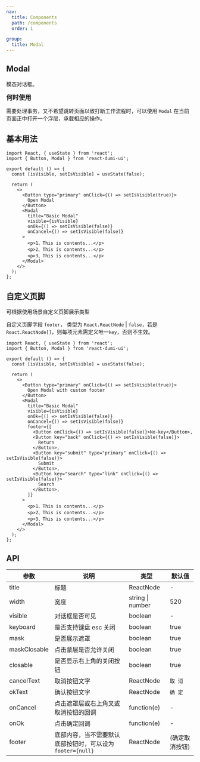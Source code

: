 ```yaml
---
nav:
  title: Components
  path: /components
  order: 1

group:
  title: Modal
---
```


## Modal

模态对话框。

<big>**何时使用**</big>

需要处理事务，又不希望跳转页面以致打断工作流程时，可以使用 `Modal` 在当前页面正中打开一个浮层，承载相应的操作。

## 基本用法

```tsx
import React, { useState } from 'react';
import { Button, Modal } from 'react-dumi-ui';

export default () => {
  const [isVisible, setIsVisible] = useState(false);

  return (
    <>
      <Button type="primary" onClick={() => setIsVisible(true)}>
        Open Modal
      </Button>
      <Modal
        title="Basic Modal"
        visible={isVisible}
        onOk={() => setIsVisible(false)}
        onCancel={() => setIsVisible(false)}
      >
        <p>1、This is contents...</p>
        <p>2、This is contents...</p>
        <p>3、This is contents...</p>
      </Modal>
    </>
  );
};
```

## 自定义页脚

可根据使用场景自定义页脚展示类型

自定义页脚字段 `footer`， 类型为 `React.ReactNode` | `false`，若是`React.ReactNode[]`，则每项元素需定义唯一`key`，否则不生效。

```tsx
import React, { useState } from 'react';
import { Button, Modal } from 'react-dumi-ui';

export default () => {
  const [isVisible, setIsVisible] = useState(false);

  return (
    <>
      <Button type="primary" onClick={() => setIsVisible(true)}>
        Open Modal with custom footer
      </Button>
      <Modal
        title="Basic Modal"
        visible={isVisible}
        onOk={() => setIsVisible(false)}
        onCancel={() => setIsVisible(false)}
        footer={[
          <Button onClick={() => setIsVisible(false)}>No-key</Button>,
          <Button key="back" onClick={() => setIsVisible(false)}>
            Return
          </Button>,
          <Button key="submit" type="primary" onClick={() => setIsVisible(false)}>
            Submit
          </Button>,
          <Button key="search" type="link" onClick={() => setIsVisible(false)}>
            Search
          </Button>,
        ]}
      >
        <p>1、This is contents...</p>
        <p>2、This is contents...</p>
        <p>3、This is contents...</p>
      </Modal>
    </>
  );
};
```

## API

| 参数 | 说明 | 类型 | 默认值 |
| --- | --- | --- | --- |
| title | 标题 | ReactNode | - |
| width | 宽度 | string \| number | 520 |
| visible | 对话框是否可见 | boolean | - |
| keyboard | 是否支持键盘 esc 关闭 | boolean | true |
| mask | 是否展示遮罩 | boolean | true |
| maskClosable | 点击蒙层是否允许关闭 | boolean | true |
| closable | 是否显示右上角的关闭按钮 | boolean | true |
| cancelText | 取消按钮文字 | ReactNode | `取 消` |
| okText | 确认按钮文字 | ReactNode | `确 定` |
| onCancel | 点击遮罩层或右上角叉或取消按钮的回调 | function(e) | - |
| onOk | 点击确定回调 | function(e) | - |
| footer | 底部内容，当不需要默认底部按钮时，可以设为 `footer={null}` | ReactNode | (确定取消按钮) |
